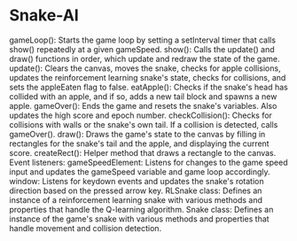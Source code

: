 # Snake-AI

gameLoop(): Starts the game loop by setting a setInterval timer that calls show() repeatedly at a given gameSpeed.
show(): Calls the update() and draw() functions in order, which update and redraw the state of the game.
update(): Clears the canvas, moves the snake, checks for apple collisions, updates the reinforcement learning snake's state, checks for collisions, and sets the appleEaten flag to false.
eatApple(): Checks if the snake's head has collided with an apple, and if so, adds a new tail block and spawns a new apple.
gameOver(): Ends the game and resets the snake's variables. Also updates the high score and epoch number.
checkCollision(): Checks for collisions with walls or the snake's own tail. If a collision is detected, calls gameOver().
draw(): Draws the game's state to the canvas by filling in rectangles for the snake's tail and the apple, and displaying the current score.
createRect(): Helper method that draws a rectangle to the canvas.
Event listeners:
gameSpeedElement: Listens for changes to the game speed input and updates the gameSpeed variable and game loop accordingly.
window: Listens for keydown events and updates the snake's rotation direction based on the pressed arrow key.
RLSnake class: Defines an instance of a reinforcement learning snake with various methods and properties that handle the Q-learning algorithm.
Snake class: Defines an instance of the game's snake with various methods and properties that handle movement and collision detection.
